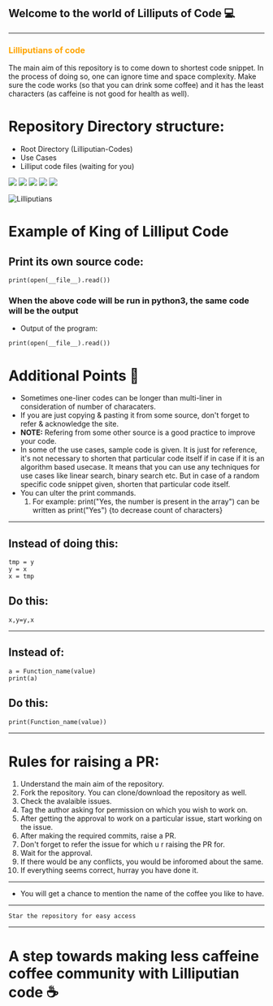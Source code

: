 ## Welcome to the world of Lilliputs of Code :computer:

<hr size="2px">

### <span style="color: orange">Lilliputians of code </span>

The main aim of this repository is to come down to shortest code snippet. In the process of doing so, one can ignore time and space 
complexity. Make sure the code works (so that you can drink some coffee) and it has the least characters (as caffeine is not good for 
health as well).


# Repository Directory structure:

-  Root Directory (Lilliputian-Codes) 
-  Use Cases
-  Lilliput code files (waiting for you) 

![](https://img.shields.io/badge/Lilliputians-Thats%20me-orange)
![](https://img.shields.io/badge/Code%20-Shortest-green)
![](https://img.shields.io/badge/Language-Your%20Wish-red)
![](https://img.shields.io/badge/Less%20Caffeine-Yeahh-yellow)
![](https://img.shields.io/badge/Coffee%20Code-Contribute-blue)

![Lilliputians](http://www.hotel-r.net/im/hotel/it/lilliput-10.jpg)


# Example of King of Lilliput Code

## Print its own source code:
```
print(open(__file__).read()) 
```
### When the above code will be run in python3, the same code will be the output

- Output of the program: 

```
print(open(__file__).read()) 
```

# Additional Points  :memo:
- Sometimes one-liner codes can be longer than multi-liner in consideration of number of characaters.
- If you are just copying & pasting it from some source, don't forget to refer & acknowledge the site.
- <b>NOTE:</b> Refering from some other source is a good practice to improve your code. 
- In some of the use cases, sample code is given. It is just for reference, it's not necessary to shorten that particular code itself if   in case if it is an algorithm based usecase. It means that you can use any techniques for use cases like linear search, binary search   etc. But in case of a random specific code snippet given, shorten that particular code itself.
- You can ulter the print commands.
  1) For example: print("Yes, the number is present in the array") can be written as print("Yes") {to decrease count of characters} 

-----------------------------------------------------------------------------------------------------------------------------------


## Instead of doing this:
```
tmp = y
y = x
x = tmp
```
## Do this:
```
x,y=y,x
```

-----------------------------------------------------------------------------------------------------------------------------------

## Instead of:
```
a = Function_name(value)
print(a)
```
## Do this:
```
print(Function_name(value))
```

-----------------------------------------------------------------------------------------------------------------------------------


# Rules for raising a PR:

1) Understand the main aim of the repository.
2) Fork the repository. You can clone/download the repository as well.
3) Check the avalaible issues.
4) Tag the author asking for permission on which you wish to work on.
5) After getting the approval to work on a particular issue, start working on the issue.
6) After making the required commits, raise a PR.
7) Don't forget to refer the issue for which u r raising the PR for.
8) Wait for the approval.
9) If there would be any conflicts, you would be inforomed about the same.
10) If everything seems correct, hurray you have done it.

-----------------------------------------------------------------------------------------------------------------------------------

- You will get a chance to mention the name of the coffee you like to have. 

-----------------------------------------------------------------------------------------------------------------------------------
```
Star the repository for easy access
```
-----------------------------------------------------------------------------------------------------------------------------------

# A step towards making less caffeine coffee community with Lilliputian code :coffee:
